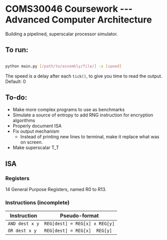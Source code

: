 # COMS30046 Coursework --- Advanced Computer Architecture

Building a pipelined, superscalar processor simulator.

## To run:

```bash

python main.py [/path/to/assembly/file/] -s [speed]

```
The speed is a delay after each `tick()`, to give you time to read the output. Default: 0

## To-do: 
- Make more complex programs to use as benchmarks
- Simulate a source of entropy to add RNG instruction for encryption algorithms
- Properly document ISA
- Fix output mechanism
  - Instead of printing new lines to terminal, make it replace what was on screen.
- Make superscalar T_T

## ISA

### Registers
14 General Purpose Registers, named R0 to R13.

### Instructions (incomplete)


| Instruction   | Pseudo-format               |
| --------------|-----------------------------|
|`AND dest x y` | `REG[dest] = REG[x] ∧ REG[y]`|
|`OR dest x y`  | `REG[dest] = REG[x]  REG[y]`|

